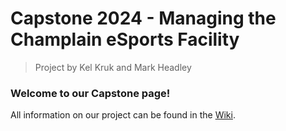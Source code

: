# Capstone 2024 - Managing the Champlain eSports Facility
>Project by Kel Kruk and Mark Headley

### Welcome to our Capstone page!
All information on our project can be found in the [Wiki](https://github.com/tkdkel/CCC-412ITS-S24/wiki).
